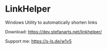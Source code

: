 # LinkHelper
Windows Utility to automatically shorten links

Download: https://dev.stefanarts.net/linkhelper/

Support me: https://s-ls.de/w1v5
